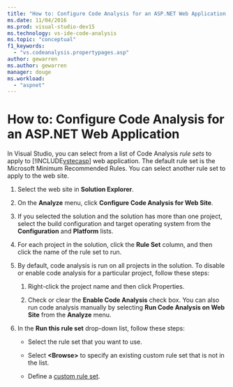 ```yaml
---
title: "How to: Configure Code Analysis for an ASP.NET Web Application in Visual Studio"
ms.date: 11/04/2016
ms.prod: visual-studio-dev15
ms.technology: vs-ide-code-analysis
ms.topic: "conceptual"
f1_keywords:
  - "vs.codeanalysis.propertypages.asp"
author: gewarren
ms.author: gewarren
manager: douge
ms.workload:
  - "aspnet"
---
```

# How to: Configure Code Analysis for an ASP.NET Web Application

In Visual Studio, you can select from a list of Code Analysis *rule sets* to apply to [!INCLUDE[vstecasp](../code-quality/includes/vstecasp_md.md)] web application. The default rule set is the Microsoft Minimum Recommended Rules. You can select another rule set to apply to the web site.

1. Select the web site in **Solution Explorer**.

2. On the **Analyze** menu, click **Configure Code Analysis for Web Site**.

3. If you selected the solution and the solution has more than one project, select the build configuration and target operating system from the **Configuration** and **Platform** lists.

4. For each project in the solution, click the **Rule Set** column, and then click the name of the rule set to run.

5. By default, code analysis is run on all projects in the solution. To disable or enable code analysis for a particular project, follow these steps:

    1. Right-click the project name and then click Properties.

    2. Check or clear the **Enable Code Analysis** check box. You can also run code analysis manually by selecting **Run Code Analysis on Web Site** from the **Analyze** menu.

6. In the **Run this rule set** drop-down list, follow these steps:

    - Select the rule set that you want to use.

    - Select **\<Browse>** to specify an existing custom rule set that is not in the list.

    - Define a [custom rule set](../code-quality/how-to-create-a-custom-rule-set.md).